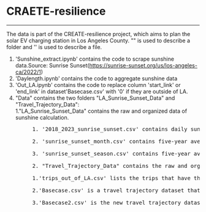 # CRAETE-resilience
------------------
The data is part of the CREATE-resilience project, which aims to plan the solar EV charging station in Los Angeles County.
"" is used to describe a folder and '' is used to describe a file.
1. 'Sunshine_extract.ipynb' contains the code to scrape sunshine data.Source: Sunrise Sunset(https://sunrise-sunset.org/us/los-angeles-ca/2022/1)
2. 'Daylength.ipynb' contains the code to aggregate sunshine data
3. 'Out_LA.ipynb' contains the code to replace column 'start_link' or 'end_link' in dataset'Basecase.csv' with '0' if they are outside of LA.
4. "Data" contains the two folders "LA_Sunrise_Sunset_Data" and "Travel_Trajectory_Data":     
	1."LA_Sunrise_Sunset_Data" contains the raw and organized data of sunshine calculation.<br />
 <pre>
   		1. '2018_2023_sunrise_sunset.csv' contains daily sunrise, sunset, and daylength data from 2018 to 2023<br />
  		2. 'sunrise_sunset_month.csv' contains five-year average monthly data of sunrise, sunset, and daylength from December 2018 to Febuary 2023 <br />
   		3. 'sunrise_sunset_season.csv' contains five-year average seasonal data of sunrise, sunset, and daylength from December 2018 to Febuary 2023<br />
        2. "Travel_Trajectory_Data" contains the raw and organized data for the replacement:<br />
		1.'trips_out_of_LA.csv' lists the trips that have the origin or destination locating outside LA county.<br />
		2.'Basecase.csv' is a travel trajectory dataset that contains all travel information of each trip.<br />
		3.'Basecase2.csv' is the new travel trajectory dataset which 'start_link' or 'end_link' has been replaced. <br />
